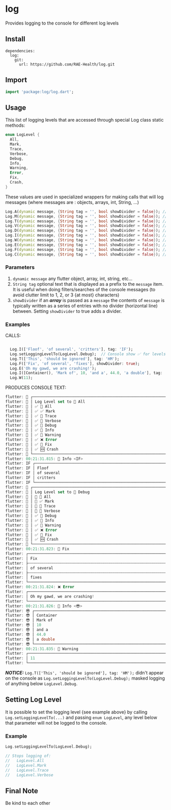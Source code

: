 # log

Provides logging to the console for different log levels

## Install

```text
dependencies:
  log:
    git:
      url: https://github.com/RAE-Health/log.git
```

## Import

```dart
import 'package:log/log.dart';
```

## Usage

This list of logging levels that are accessed through special Log class static methods:

```dart
enum LogLevel {
  All,
  Mark,
  Trace,
  Verbose,
  Debug,
  Info,
  Warning,
  Error,
  Fix,
  Crash,
}
```

These values are used in specialized wrappers for making calls that will log messages (where messages are : objects, arrays, int, String, ...)

```dart
Log.A(dynamic message, {String tag = '', bool showDivider = false}); // All
Log.M(dynamic message, {String tag = '', bool showDivider = false}); // Mark
Log.T(dynamic message, {String tag = '', bool showDivider = false}); // Trace
Log.V(dynamic message, {String tag = '', bool showDivider = false}); // Verbose
Log.D(dynamic message, {String tag = '', bool showDivider = false}); // Debug
Log.I(dynamic message, {String tag = '', bool showDivider = false}); // Info
Log.W(dynamic message, {String tag = '', bool showDivider = false}); // Warning
Log.E(dynamic message, {String tag = '', bool showDivider = false}); // Error
Log.F(dynamic message, {String tag = '', bool showDivider = false}); // Fix
Log.C(dynamic message, {String tag = '', bool showDivider = false}); // Crash {will throw flutter error}
```

### Parameters

1) ```dynamic message``` any flutter object, array, int, string, etc...
2) ```String tag``` optional text that is displayed as a prefix to the ```message``` item. It is useful when doing filters/searches of the console messages (to avoid clutter limit to 1, 2, or 3 {at most} characters)
3) ```showDivider``` if an ***array*** is passed as a ```message``` the contents of ```message``` is typically written as a series of entries with no divider (horizontal line) between. Setting ```showDivider``` to true adds a divider.

### Examples

CALLS:

```dart

  Log.I(['Floof', 'of several', 'critters'], tag: 'IF');
  Log.setLoggingLevelTo(LogLevel.Debug);  // Console show ✅ for levels logged, 🚫 for levels not logged
  Log.T(['This', 'should be ignored'], tag: 'HM');
  Log.F(['Fix', 'of several', 'fixes'], showDivider: true);
  Log.E('Oh my gawd, we are crashing!');
  Log.I([Container(), 'Mark of', 10, 'and a', 44.0, 'a double'], tag: '😎');
  Log.W(11);
```

PRODUCES CONSOLE TEXT:

```dart
flutter: 🔴 ┌─────────────────────────────────────────────────────────────────────────────────
flutter: 🔴 │ Log Level set to 🔗 All
flutter: 🔴 │ ✅ 🔗 All
flutter: 🔴 │ ✅ ✅ Mark
flutter: 🔴 │ ✅ 🧭 Trace
flutter: 🔴 │ ✅ 📣 Verbose
flutter: 🔴 │ ✅ 🐞 Debug
flutter: 🔴 │ ✅ 📝 Info
flutter: 🔴 │ ✅ 🚸 Warning
flutter: 🔴 │ ✅ ❌ Error
flutter: 🔴 │ ✅ 🚧 Fix
flutter: 🔴 │ ✅ 🆘 Crash
flutter: 🔴 └─────────────────────────────────────────────────────────────────────────────────
flutter: 00:21:31.815: 📝 Info <IF>
flutter: IF ┌─────────────────────────────────────────────────────────────────────────────────
flutter: IF │ Floof
flutter: IF │ of several
flutter: IF │ critters
flutter: IF └─────────────────────────────────────────────────────────────────────────────────
flutter: 🔴 ┌─────────────────────────────────────────────────────────────────────────────────
flutter: 🔴 │ Log Level set to 🐞 Debug
flutter: 🔴 │ 🚫 🔗 All
flutter: 🔴 │ 🚫 ✅ Mark
flutter: 🔴 │ 🚫 🧭 Trace
flutter: 🔴 │ 🚫 📣 Verbose
flutter: 🔴 │ ✅ 🐞 Debug
flutter: 🔴 │ ✅ 📝 Info
flutter: 🔴 │ ✅ 🚸 Warning
flutter: 🔴 │ ✅ ❌ Error
flutter: 🔴 │ ✅ 🚧 Fix
flutter: 🔴 │ ✅ 🆘 Crash
flutter: 🔴 └─────────────────────────────────────────────────────────────────────────────────
flutter: 00:21:31.823: 🚧 Fix
flutter: ┌─────────────────────────────────────────────────────────────────────────────────────────
flutter: │ Fix
flutter: ├┄┄┄┄┄┄┄┄┄┄┄┄┄┄┄┄┄┄┄┄┄┄┄┄┄┄┄┄┄┄┄┄┄┄┄┄┄┄┄┄┄┄┄┄┄┄┄┄┄┄┄┄┄┄┄┄┄┄┄┄┄┄┄┄┄┄┄┄┄┄┄┄┄┄┄┄┄┄┄┄┄┄┄┄┄┄┄┄┄
flutter: │ of several
flutter: ├┄┄┄┄┄┄┄┄┄┄┄┄┄┄┄┄┄┄┄┄┄┄┄┄┄┄┄┄┄┄┄┄┄┄┄┄┄┄┄┄┄┄┄┄┄┄┄┄┄┄┄┄┄┄┄┄┄┄┄┄┄┄┄┄┄┄┄┄┄┄┄┄┄┄┄┄┄┄┄┄┄┄┄┄┄┄┄┄┄
flutter: │ fixes
flutter: └─────────────────────────────────────────────────────────────────────────────────────────
flutter: 00:21:31.824: ❌ Error
flutter: ┌─────────────────────────────────────────────────────────────────────────────────────────
flutter: │ Oh my gawd, we are crashing!
flutter: └─────────────────────────────────────────────────────────────────────────────────────────
flutter: 00:21:31.826: 📝 Info <😎>
flutter: 😎 ┌──────────────────────────────────────────────────────────────────────────────────────
flutter: 😎 │ Container
flutter: 😎 │ Mark of
flutter: 😎 │ 10
flutter: 😎 │ and a
flutter: 😎 │ 44.0
flutter: 😎 │ a double
flutter: 😎 └─────────────────────────────────────────────────────────────────────────────────────────────
flutter: 00:21:31.835: 🚸 Warning
flutter: ┌────────────────────────────────────────────────────────────────────────────────────────────────
flutter: │ 11
flutter: └────────────────────────────────────────────────────────────────────────────────────────────────
```

***NOTICE:*** ```Log.T(['This', 'should be ignored'], tag: 'HM');``` didn't appear on the console as ```Log.setLoggingLevelTo(LogLevel.Debug);``` masked logging of anything below ```LogLevel.Debug```.

## Setting Log Level

It is possible to set the logging level {see example above} by calling ```Log.setLoggingLevelTo(...)``` and passing ```enum LogLevel```, any level below that parameter will not be logged to the console.

### Example

```dart
Log.setLoggingLevelTo(LogLevel.Debug);

// Stops logging of:
//   LogLevel.All
//   LogLevel.Mark
//   LogLevel.Trace
//   LogLevel.Verbose
```

## Final Note

Be kind to each other
